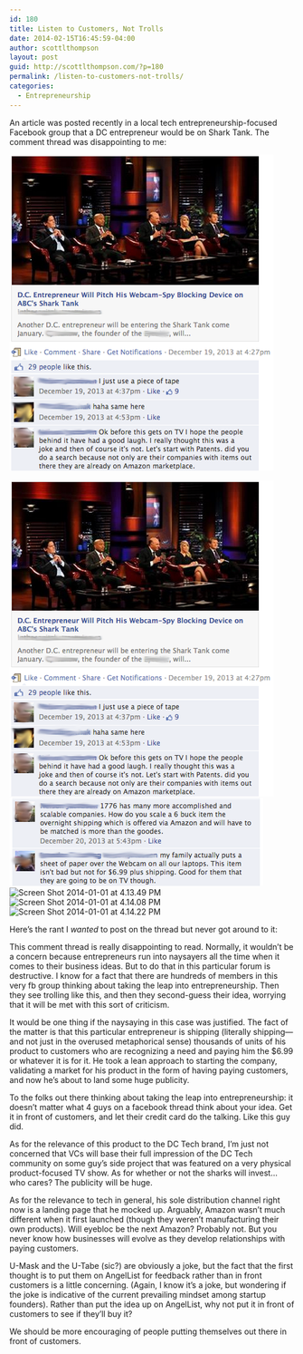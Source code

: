 ```yaml
---
id: 180
title: Listen to Customers, Not Trolls
date: 2014-02-15T16:45:59-04:00
author: scottlthompson
layout: post
guid: http://scottlthompson.com/?p=180
permalink: /listen-to-customers-not-trolls/
categories:
  - Entrepreneurship
---
```

An article was posted recently in a local tech entrepreneurship-focused Facebook group that a DC entrepreneur would be on Shark Tank. The comment thread was disappointing to me:

<div>
</div>

<div>
  
  ![image](../img/Screen-Shot-2014-01-01-at-4.12.52-PM1.png)
  
  ![screenshot1](img/Screen-Shot-2014-01-01-at-4.12.52-PM1.png) 
  ![screenshot1](img/Screen-Shot-2014-01-01-at-4.13.22-PM.png) 
  <img class="alignnone size-full wp-image-183" alt="Screen Shot 2014-01-01 at 4.13.49 PM" src="http://scottlthompson.com/wp-content/uploads/2014/02/Screen-Shot-2014-01-01-at-4.13.49-PM.png" width="447" height="193" srcset="http://scottlthompson.com/wp-content/uploads/2014/02/Screen-Shot-2014-01-01-at-4.13.49-PM.png 447w, http://scottlthompson.com/wp-content/uploads/2014/02/Screen-Shot-2014-01-01-at-4.13.49-PM-300x129.png 300w" sizes="(max-width: 447px) 100vw, 447px" /> <img class="alignnone size-full wp-image-184" alt="Screen Shot 2014-01-01 at 4.14.08 PM" src="http://scottlthompson.com/wp-content/uploads/2014/02/Screen-Shot-2014-01-01-at-4.14.08-PM.png" width="448" height="370" srcset="http://scottlthompson.com/wp-content/uploads/2014/02/Screen-Shot-2014-01-01-at-4.14.08-PM.png 448w, http://scottlthompson.com/wp-content/uploads/2014/02/Screen-Shot-2014-01-01-at-4.14.08-PM-300x247.png 300w" sizes="(max-width: 448px) 100vw, 448px" /> <img class="alignnone size-full wp-image-185" alt="Screen Shot 2014-01-01 at 4.14.22 PM" src="http://scottlthompson.com/wp-content/uploads/2014/02/Screen-Shot-2014-01-01-at-4.14.22-PM.png" width="446" height="395" srcset="http://scottlthompson.com/wp-content/uploads/2014/02/Screen-Shot-2014-01-01-at-4.14.22-PM.png 446w, http://scottlthompson.com/wp-content/uploads/2014/02/Screen-Shot-2014-01-01-at-4.14.22-PM-300x265.png 300w" sizes="(max-width: 446px) 100vw, 446px" />
</div>

<div>
</div>

Here&#8217;s the rant I _wanted_ to post on the thread but never got around to it:

This comment thread is really disappointing to read. Normally, it wouldn&#8217;t be a concern because entrepreneurs run into naysayers all the time when it comes to their business ideas. But to do that in this particular forum is destructive. I know for a fact that there are hundreds of members in this very fb group thinking about taking the leap into entrepreneurship. Then they see trolling like this, and then they second-guess their idea, worrying that it will be met with this sort of criticism.

It would be one thing if the naysaying in this case was justified. The fact of the matter is that this particular entrepreneur is shipping (literally shipping—and not just in the overused metaphorical sense) thousands of units of his product to customers who are recognizing a need and paying him the $6.99 or whatever it is for it. He took a lean approach to starting the company, validating a market for his product in the form of having paying customers, and now he&#8217;s about to land some huge publicity.

To the folks out there thinking about taking the leap into entrepreneurship: it doesn&#8217;t matter what 4 guys on a facebook thread think about your idea. Get it in front of customers, and let their credit card do the talking. Like this guy did.

As for the relevance of this product to the DC Tech brand, I&#8217;m just not concerned that VCs will base their full impression of the DC Tech community on some guy&#8217;s side project that was featured on a very physical product-focused TV show. As for whether or not the sharks will invest&#8230; who cares? The publicity will be huge.

As for the relevance to tech in general, his sole distribution channel right now is a landing page that he mocked up. Arguably, Amazon wasn&#8217;t much different when it first launched (though they weren&#8217;t manufacturing their own products). Will eyebloc be the next Amazon? Probably not. But you never know how businesses will evolve as they develop relationships with paying customers.

U-Mask and the U-Tabe (sic?) are obviously a joke, but the fact that the first thought is to put them on AngelList for feedback rather than in front customers is a little concerning. (Again, I know it&#8217;s a joke, but wondering if the joke is indicative of the current prevailing mindset among startup founders). Rather than put the idea up on AngelList, why not put it in front of customers to see if they&#8217;ll buy it?

We should be more encouraging of people putting themselves out there in front of customers.
